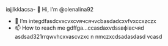 івjjlkklacsa- 👋 Hi, I’m @olenalina92
- 👀 I’m integdfasdcvxcvxcvячсячvcbasdadcxvfvxccxzczx
- 📫 How to reach me gdffgа...ccasdaxvdssвфівсчяd
asdsad321rrqwvhcxv<!---adsaвапasxzxzczxczxczxczxccbcvbcvаіваіваіваsacxzccx
dasdasdasdYou can chfglick the zcxczxPrevhhxcvlivxccxsadsavvxcvw link to tazxzke a look at yячсчour changes.
--->ascvzxc
n nmczxcdsadasdasd
vcasd
